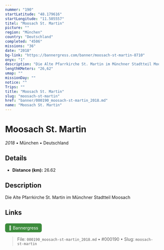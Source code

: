 ```yaml
---
nummer: "190"
startLatitude: "48.179616"
startLongitude: "11.505557"
titel: "Moosach St. Martin"
picture: ""
region: "München"
country: "Deutschland"
completed: "4506"
missions: "36"
date: "2018"
bg-link: "https://bannergress.com/banner/moosach-st-martin-8710"
onyx: "1"
description: "Die Alte Pfarrkirche St. Martin im Münchner Stadtteil Moosach"
lengthKMeters: "26,62"
umap: ""
missionDay: ""
notice: ""
Trips: ""
title: "Moosach St. Martin"
slug: "moosach-st-martin"
href: "banner/000190_moosach-st-martin_2018.md"
name: "Moosach St. Martin"
---
```

# Moosach St. Martin

*2018* • München • Deutschland





## Details
- **Distance (km):** 26.62






## Description
Die Alte Pfarrkirche St. Martin im Münchner Stadtteil Moosach



## Links
<a href="https://bannergress.com/banner/moosach-st-martin-8710" style="display:inline-block;margin:6px 8px 0 0;padding:6px 12px;background:#3c8b3c;color:#fff;text-decoration:none;border-radius:6px;">🔗 Bannergress</a>




> File: `000190_moosach-st-martin_2018.md` • #000190 • Slug: `moosach-st-martin`

